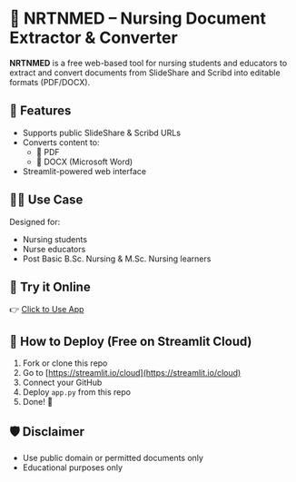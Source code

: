 # 📘 NRTNMED – Nursing Document Extractor & Converter

**NRTNMED** is a free web-based tool for nursing students and educators to extract and convert documents from SlideShare and Scribd into editable formats (PDF/DOCX).

## 🌟 Features
- Supports public SlideShare & Scribd URLs
- Converts content to:
  - 📄 PDF
  - 📃 DOCX (Microsoft Word)
- Streamlit-powered web interface

## 🧑‍⚕️ Use Case
Designed for:
- Nursing students
- Nurse educators
- Post Basic B.Sc. Nursing & M.Sc. Nursing learners

## 🚀 Try it Online
👉 [Click to Use App](https://share.streamlit.io/your-username/nrtnmed-app/main/app.py)

## 🔧 How to Deploy (Free on Streamlit Cloud)
1. Fork or clone this repo
2. Go to [https://streamlit.io/cloud](https://streamlit.io/cloud)
3. Connect your GitHub
4. Deploy `app.py` from this repo
5. Done! 🎉

## 🛡️ Disclaimer
- Use public domain or permitted documents only
- Educational purposes only
